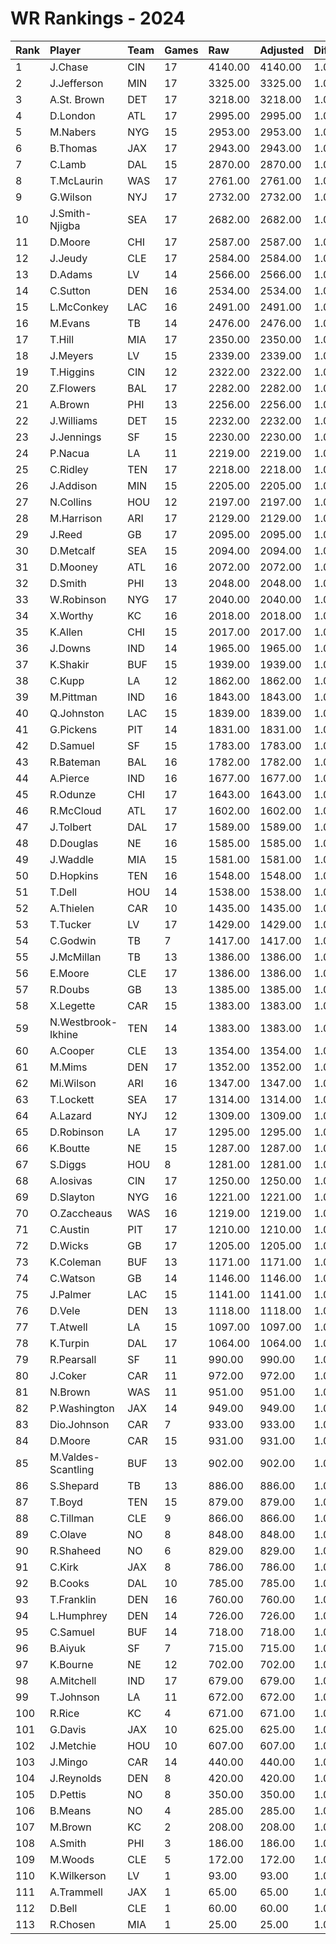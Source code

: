 # WR Rankings - 2024

| Rank | Player             | Team | Games | Raw     | Adjusted | Difficulty | Avg/Game | Typical | Consistency | Trend    |
| :----| :------------------| :----| :-----| :-------| :--------| :----------| :--------| :-------| :-----------| :--------|
| 1    | J.Chase            | CIN  | 17    | 4140.00 | 4140.00  | 1.000      | 243.53   | 223.50  | 9/2/6       | +109.3%  |
| 2    | J.Jefferson        | MIN  | 17    | 3325.00 | 3325.00  | 1.000      | 195.59   | 189.50  | 5/3/9       | +69.7%   |
| 3    | A.St. Brown        | DET  | 17    | 3218.00 | 3218.00  | 1.000      | 189.29   | 168.00  | 7/1/9       | +111.9%  |
| 4    | D.London           | ATL  | 17    | 2995.00 | 2995.00  | 1.000      | 176.18   | 162.00  | 8/0/9       | +115.0%  |
| 5    | M.Nabers           | NYG  | 15    | 2953.00 | 2953.00  | 1.000      | 196.87   | 197.00  | 10/0/5      | +78.6%   |
| 6    | B.Thomas           | JAX  | 17    | 2943.00 | 2943.00  | 1.000      | 173.12   | 174.50  | 8/0/9       | +126.3%  |
| 7    | C.Lamb             | DAL  | 15    | 2870.00 | 2870.00  | 1.000      | 191.33   | 175.00  | 5/1/9       | +76.8%   |
| 8    | T.McLaurin         | WAS  | 17    | 2761.00 | 2761.00  | 1.000      | 162.41   | 177.00  | 7/2/8       | +101.9%  |
| 9    | G.Wilson           | NYJ  | 17    | 2732.00 | 2732.00  | 1.000      | 160.71   | 153.50  | 9/2/6       | +94.8%   |
| 10   | J.Smith-Njigba     | SEA  | 17    | 2682.00 | 2682.00  | 1.000      | 157.76   | 136.50  | 7/2/8       | +161.2%  |
| 11   | D.Moore            | CHI  | 17    | 2587.00 | 2587.00  | 1.000      | 152.18   | 141.50  | 8/2/7       | +105.2%  |
| 12   | J.Jeudy            | CLE  | 17    | 2584.00 | 2584.00  | 1.000      | 152.00   | 126.00  | 5/2/10      | +163.9%  |
| 13   | D.Adams            | LV   | 14    | 2566.00 | 2566.00  | 1.000      | 183.29   | 170.50  | 7/0/7       | +132.8%  |
| 14   | C.Sutton           | DEN  | 16    | 2534.00 | 2534.00  | 1.000      | 158.38   | 165.00  | 6/4/6       | +74.2%   |
| 15   | L.McConkey         | LAC  | 16    | 2491.00 | 2491.00  | 1.000      | 155.69   | 152.50  | 6/4/6       | +95.1%   |
| 16   | M.Evans            | TB   | 14    | 2476.00 | 2476.00  | 1.000      | 176.86   | 171.00  | 7/0/7       | +174.6%  |
| 17   | T.Hill             | MIA  | 17    | 2350.00 | 2350.00  | 1.000      | 138.24   | 136.00  | 10/0/7      | +139.0%  |
| 18   | J.Meyers           | LV   | 15    | 2339.00 | 2339.00  | 1.000      | 155.93   | 148.00  | 6/2/7       | +88.7%   |
| 19   | T.Higgins          | CIN  | 12    | 2322.00 | 2322.00  | 1.000      | 193.50   | 217.50  | 9/0/3       | +124.8%  |
| 20   | Z.Flowers          | BAL  | 17    | 2282.00 | 2282.00  | 1.000      | 134.24   | 134.50  | 10/1/6      | +176.6%  |
| 21   | A.Brown            | PHI  | 13    | 2256.00 | 2256.00  | 1.000      | 173.54   | 182.00  | 7/0/6       | +102.5%  |
| 22   | J.Williams         | DET  | 15    | 2232.00 | 2232.00  | 1.000      | 148.80   | 167.50  | 9/1/5       | +139.1%  |
| 23   | J.Jennings         | SF   | 15    | 2230.00 | 2230.00  | 1.000      | 148.67   | 128.00  | 8/1/6       | +177.2%  |
| 24   | P.Nacua            | LA   | 11    | 2219.00 | 2219.00  | 1.000      | 201.73   | 199.00  | 4/2/5       | +105.1%  |
| 25   | C.Ridley           | TEN  | 17    | 2218.00 | 2218.00  | 1.000      | 130.47   | 122.50  | 8/1/8       | +152.8%  |
| 26   | J.Addison          | MIN  | 15    | 2205.00 | 2205.00  | 1.000      | 147.00   | 131.00  | 7/0/8       | +200.7%  |
| 27   | N.Collins          | HOU  | 12    | 2197.00 | 2197.00  | 1.000      | 183.08   | 181.00  | 7/1/4       | +76.4%   |
| 28   | M.Harrison         | ARI  | 17    | 2129.00 | 2129.00  | 1.000      | 125.24   | 120.00  | 9/0/8       | +207.0%  |
| 29   | J.Reed             | GB   | 17    | 2095.00 | 2095.00  | 1.000      | 123.24   | 113.50  | 8/0/9       | +215.1%  |
| 30   | D.Metcalf          | SEA  | 15    | 2094.00 | 2094.00  | 1.000      | 139.60   | 147.50  | 8/3/4       | +108.5%  |
| 31   | D.Mooney           | ATL  | 16    | 2072.00 | 2072.00  | 1.000      | 129.50   | 127.00  | 8/0/8       | +210.3%  |
| 32   | D.Smith            | PHI  | 13    | 2048.00 | 2048.00  | 1.000      | 157.54   | 163.50  | 6/2/5       | +139.4%  |
| 33   | W.Robinson         | NYG  | 17    | 2040.00 | 2040.00  | 1.000      | 120.00   | 125.50  | 9/1/7       | +86.7%   |
| 34   | X.Worthy           | KC   | 16    | 2018.00 | 2018.00  | 1.000      | 126.12   | 135.50  | 9/0/7       | +164.3%  |
| 35   | K.Allen            | CHI  | 15    | 2017.00 | 2017.00  | 1.000      | 134.47   | 147.00  | 10/0/5      | +156.5%  |
| 36   | J.Downs            | IND  | 14    | 1965.00 | 1965.00  | 1.000      | 140.36   | 136.50  | 5/1/8       | +142.9%  |
| 37   | K.Shakir           | BUF  | 15    | 1939.00 | 1939.00  | 1.000      | 129.27   | 126.50  | 7/1/7       | +100.6%  |
| 38   | C.Kupp             | LA   | 12    | 1862.00 | 1862.00  | 1.000      | 155.17   | 146.50  | 5/0/7       | +248.7%  |
| 39   | M.Pittman          | IND  | 16    | 1843.00 | 1843.00  | 1.000      | 115.19   | 117.00  | 9/0/7       | +128.5%  |
| 40   | Q.Johnston         | LAC  | 15    | 1839.00 | 1839.00  | 1.000      | 122.60   | 112.50  | 7/2/6       | +227.2%  |
| 41   | G.Pickens          | PIT  | 14    | 1831.00 | 1831.00  | 1.000      | 130.79   | 142.00  | 8/1/5       | +121.8%  |
| 42   | D.Samuel           | SF   | 15    | 1783.00 | 1783.00  | 1.000      | 118.87   | 133.50  | 9/0/6       | +227.4%  |
| 43   | R.Bateman          | BAL  | 16    | 1782.00 | 1782.00  | 1.000      | 111.38   | 118.50  | 8/3/5       | +178.3%  |
| 44   | A.Pierce           | IND  | 16    | 1677.00 | 1677.00  | 1.000      | 104.81   | 115.00  | 9/1/6       | +332.4%  |
| 45   | R.Odunze           | CHI  | 17    | 1643.00 | 1643.00  | 1.000      | 96.65    | 94.50   | 9/1/7       | +192.4%  |
| 46   | R.McCloud          | ATL  | 17    | 1602.00 | 1602.00  | 1.000      | 94.24    | 93.00   | 9/0/8       | +128.3%  |
| 47   | J.Tolbert          | DAL  | 17    | 1589.00 | 1589.00  | 1.000      | 93.47    | 86.50   | 8/1/8       | +149.0%  |
| 48   | D.Douglas          | NE   | 16    | 1585.00 | 1585.00  | 1.000      | 99.06    | 99.00   | 8/1/7       | +133.0%  |
| 49   | J.Waddle           | MIA  | 15    | 1581.00 | 1581.00  | 1.000      | 105.40   | 90.00   | 5/2/8       | +148.3%  |
| 50   | D.Hopkins          | TEN  | 16    | 1548.00 | 1548.00  | 1.000      | 96.75    | 98.50   | 8/2/6       | +248.7%  |
| 51   | T.Dell             | HOU  | 14    | 1538.00 | 1538.00  | 1.000      | 109.86   | 97.50   | 5/0/9       | +137.3%  |
| 52   | A.Thielen          | CAR  | 10    | 1435.00 | 1435.00  | 1.000      | 143.50   | 150.00  | 6/1/3       | +128.4%  |
| 53   | T.Tucker           | LV   | 17    | 1429.00 | 1429.00  | 1.000      | 84.06    | 82.50   | 11/0/6      | +197.2%  |
| 54   | C.Godwin           | TB   | 7     | 1417.00 | 1417.00  | 1.000      | 202.43   | 195.50  | 4/0/3       | INACTIVE |
| 55   | J.McMillan         | TB   | 13    | 1386.00 | 1386.00  | 1.000      | 106.62   | 109.00  | 7/1/5       | +388.2%  |
| 56   | E.Moore            | CLE  | 17    | 1386.00 | 1386.00  | 1.000      | 81.53    | 74.50   | 10/1/6      | +243.4%  |
| 57   | R.Doubs            | GB   | 13    | 1385.00 | 1385.00  | 1.000      | 106.54   | 111.00  | 8/1/4       | +132.6%  |
| 58   | X.Legette          | CAR  | 15    | 1383.00 | 1383.00  | 1.000      | 92.20    | 88.00   | 7/1/7       | +127.6%  |
| 59   | N.Westbrook-Ikhine | TEN  | 14    | 1383.00 | 1383.00  | 1.000      | 98.79    | 96.50   | 7/1/6       | +172.8%  |
| 60   | A.Cooper           | CLE  | 13    | 1354.00 | 1354.00  | 1.000      | 104.15   | 99.00   | 8/0/5       | +222.9%  |
| 61   | M.Mims             | DEN  | 17    | 1352.00 | 1352.00  | 1.000      | 79.53    | 63.50   | 9/0/8       | +708.0%  |
| 62   | Mi.Wilson          | ARI  | 16    | 1347.00 | 1347.00  | 1.000      | 84.19    | 96.00   | 10/1/5      | +132.6%  |
| 63   | T.Lockett          | SEA  | 17    | 1314.00 | 1314.00  | 1.000      | 77.29    | 83.00   | 10/0/7      | +231.3%  |
| 64   | A.Lazard           | NYJ  | 12    | 1309.00 | 1309.00  | 1.000      | 109.08   | 96.50   | 5/0/7       | +305.4%  |
| 65   | D.Robinson         | LA   | 17    | 1295.00 | 1295.00  | 1.000      | 76.18    | 70.00   | 9/0/8       | +430.0%  |
| 66   | K.Boutte           | NE   | 15    | 1287.00 | 1287.00  | 1.000      | 85.80    | 72.00   | 7/1/7       | +231.1%  |
| 67   | S.Diggs            | HOU  | 8     | 1281.00 | 1281.00  | 1.000      | 160.12   | 177.50  | 4/0/4       | INACTIVE |
| 68   | A.Iosivas          | CIN  | 17    | 1250.00 | 1250.00  | 1.000      | 73.53    | 67.50   | 8/1/8       | +201.0%  |
| 69   | D.Slayton          | NYG  | 16    | 1221.00 | 1221.00  | 1.000      | 76.31    | 63.50   | 7/2/7       | +326.3%  |
| 70   | O.Zaccheaus        | WAS  | 16    | 1219.00 | 1219.00  | 1.000      | 76.19    | 54.50   | 8/0/8       | +351.6%  |
| 71   | C.Austin           | PIT  | 17    | 1210.00 | 1210.00  | 1.000      | 71.18    | 66.50   | 9/1/7       | +398.8%  |
| 72   | D.Wicks            | GB   | 17    | 1205.00 | 1205.00  | 1.000      | 70.88    | 66.50   | 9/0/8       | +476.4%  |
| 73   | K.Coleman          | BUF  | 13    | 1171.00 | 1171.00  | 1.000      | 90.08    | 92.00   | 7/1/5       | +155.7%  |
| 74   | C.Watson           | GB   | 14    | 1146.00 | 1146.00  | 1.000      | 81.86    | 62.00   | 5/0/9       | +264.0%  |
| 75   | J.Palmer           | LAC  | 15    | 1141.00 | 1141.00  | 1.000      | 76.07    | 71.50   | 7/1/7       | +139.8%  |
| 76   | D.Vele             | DEN  | 13    | 1118.00 | 1118.00  | 1.000      | 86.00    | 82.50   | 6/0/7       | +245.9%  |
| 77   | T.Atwell           | LA   | 15    | 1097.00 | 1097.00  | 1.000      | 73.13    | 79.00   | 8/1/6       | +237.2%  |
| 78   | K.Turpin           | DAL  | 17    | 1064.00 | 1064.00  | 1.000      | 62.59    | 65.00   | 10/0/7      | +327.9%  |
| 79   | R.Pearsall         | SF   | 11    | 990.00  | 990.00   | 1.000      | 90.00    | 89.50   | 7/0/4       | +1105.7% |
| 80   | J.Coker            | CAR  | 11    | 972.00  | 972.00   | 1.000      | 88.36    | 89.00   | 6/1/4       | +264.2%  |
| 81   | N.Brown            | WAS  | 11    | 951.00  | 951.00   | 1.000      | 86.45    | 90.00   | 6/1/4       | INACTIVE |
| 82   | P.Washington       | JAX  | 14    | 949.00  | 949.00   | 1.000      | 67.79    | 55.00   | 7/0/7       | +565.3%  |
| 83   | Dio.Johnson        | CAR  | 7     | 933.00  | 933.00   | 1.000      | 133.29   | 140.50  | 4/0/3       | INACTIVE |
| 84   | D.Moore            | CAR  | 15    | 931.00  | 931.00   | 1.000      | 62.07    | 58.50   | 9/1/5       | +252.8%  |
| 85   | M.Valdes-Scantling | BUF  | 13    | 902.00  | 902.00   | 1.000      | 69.38    | 58.50   | 7/0/6       | +1147.3% |
| 86   | S.Shepard          | TB   | 13    | 886.00  | 886.00   | 1.000      | 68.15    | 62.50   | 6/0/7       | +161.1%  |
| 87   | T.Boyd             | TEN  | 15    | 879.00  | 879.00   | 1.000      | 58.60    | 57.00   | 6/4/5       | +86.2%   |
| 88   | C.Tillman          | CLE  | 9     | 866.00  | 866.00   | 1.000      | 96.22    | 98.50   | 5/1/3       | INACTIVE |
| 89   | C.Olave            | NO   | 8     | 848.00  | 848.00   | 1.000      | 106.00   | 117.50  | 4/0/4       | INACTIVE |
| 90   | R.Shaheed          | NO   | 6     | 829.00  | 829.00   | 1.000      | 138.17   | 122.50  | 2/0/4       | INACTIVE |
| 91   | C.Kirk             | JAX  | 8     | 786.00  | 786.00   | 1.000      | 98.25    | 111.50  | 5/0/3       | INACTIVE |
| 92   | B.Cooks            | DAL  | 10    | 785.00  | 785.00   | 1.000      | 78.50    | 79.00   | 6/1/3       | +100.8%  |
| 93   | T.Franklin         | DEN  | 16    | 760.00  | 760.00   | 1.000      | 47.50    | 42.50   | 9/1/6       | +178.1%  |
| 94   | L.Humphrey         | DEN  | 14    | 726.00  | 726.00   | 1.000      | 51.86    | 45.50   | 7/0/7       | +333.8%  |
| 95   | C.Samuel           | BUF  | 14    | 718.00  | 718.00   | 1.000      | 51.29    | 47.50   | 9/0/5       | +471.0%  |
| 96   | B.Aiyuk            | SF   | 7     | 715.00  | 715.00   | 1.000      | 102.14   | 88.50   | 4/1/2       | INACTIVE |
| 97   | K.Bourne           | NE   | 12    | 702.00  | 702.00   | 1.000      | 58.50    | 56.00   | 7/0/5       | +241.5%  |
| 98   | A.Mitchell         | IND  | 17    | 679.00  | 679.00   | 1.000      | 39.94    | 36.00   | 9/1/7       | +314.1%  |
| 99   | T.Johnson          | LA   | 11    | 672.00  | 672.00   | 1.000      | 61.09    | 63.50   | 6/1/4       | +438.9%  |
| 100  | R.Rice             | KC   | 4     | 671.00  | 671.00   | 1.000      | 167.75   | 242.50  | 3/0/1       | INACTIVE |
| 101  | G.Davis            | JAX  | 10    | 625.00  | 625.00   | 1.000      | 62.50    | 54.50   | 5/1/4       | INACTIVE |
| 102  | J.Metchie          | HOU  | 10    | 607.00  | 607.00   | 1.000      | 60.70    | 44.50   | 4/1/5       | +266.9%  |
| 103  | J.Mingo            | CAR  | 14    | 440.00  | 440.00   | 1.000      | 31.43    | 35.50   | 9/0/5       | +378.9%  |
| 104  | J.Reynolds         | DEN  | 8     | 420.00  | 420.00   | 1.000      | 52.50    | 57.50   | 4/1/3       | +850.0%  |
| 105  | D.Pettis           | NO   | 8     | 350.00  | 350.00   | 1.000      | 43.75    | 43.50   | 4/0/4       | +346.9%  |
| 106  | B.Means            | NO   | 4     | 285.00  | 285.00   | 1.000      | 71.25    | 103.00  | 3/0/1       | INACTIVE |
| 107  | M.Brown            | KC   | 2     | 208.00  | 208.00   | 1.000      | 104.00   | 104.00  | 0/2/0       | N/A      |
| 108  | A.Smith            | PHI  | 3     | 186.00  | 186.00   | 1.000      | 62.00    | 62.00   | 2/0/1       | N/A      |
| 109  | M.Woods            | CLE  | 5     | 172.00  | 172.00   | 1.000      | 34.40    | 26.00   | 2/0/3       | N/A      |
| 110  | K.Wilkerson        | LV   | 1     | 93.00   | 93.00    | 1.000      | 93.00    | 93.00   | 0/1/0       | INACTIVE |
| 111  | A.Trammell         | JAX  | 1     | 65.00   | 65.00    | 1.000      | 65.00    | 65.00   | 0/1/0       | INACTIVE |
| 112  | D.Bell             | CLE  | 1     | 60.00   | 60.00    | 1.000      | 60.00    | 60.00   | 0/1/0       | INACTIVE |
| 113  | R.Chosen           | MIA  | 1     | 25.00   | 25.00    | 1.000      | 25.00    | 25.00   | 0/1/0       | INACTIVE |

